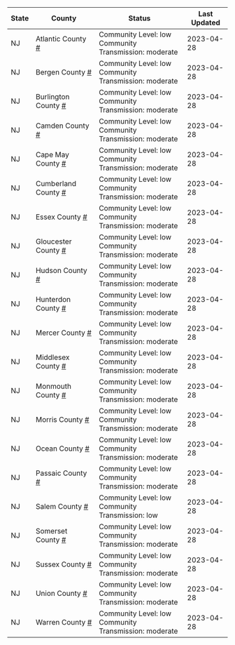 State | County | Status | Last Updated
--- | --- | --- | --- 
NJ | Atlantic County <a href="#atlantic_county">#</a> | <a name="atlantic_county"></a>Community Level: low<br/>Community Transmission: moderate | 2023-04-28
NJ | Bergen County <a href="#bergen_county">#</a> | <a name="bergen_county"></a>Community Level: low<br/>Community Transmission: moderate | 2023-04-28
NJ | Burlington County <a href="#burlington_county">#</a> | <a name="burlington_county"></a>Community Level: low<br/>Community Transmission: moderate | 2023-04-28
NJ | Camden County <a href="#camden_county">#</a> | <a name="camden_county"></a>Community Level: low<br/>Community Transmission: moderate | 2023-04-28
NJ | Cape May County <a href="#cape_may_county">#</a> | <a name="cape_may_county"></a>Community Level: low<br/>Community Transmission: moderate | 2023-04-28
NJ | Cumberland County <a href="#cumberland_county">#</a> | <a name="cumberland_county"></a>Community Level: low<br/>Community Transmission: moderate | 2023-04-28
NJ | Essex County <a href="#essex_county">#</a> | <a name="essex_county"></a>Community Level: low<br/>Community Transmission: moderate | 2023-04-28
NJ | Gloucester County <a href="#gloucester_county">#</a> | <a name="gloucester_county"></a>Community Level: low<br/>Community Transmission: moderate | 2023-04-28
NJ | Hudson County <a href="#hudson_county">#</a> | <a name="hudson_county"></a>Community Level: low<br/>Community Transmission: moderate | 2023-04-28
NJ | Hunterdon County <a href="#hunterdon_county">#</a> | <a name="hunterdon_county"></a>Community Level: low<br/>Community Transmission: moderate | 2023-04-28
NJ | Mercer County <a href="#mercer_county">#</a> | <a name="mercer_county"></a>Community Level: low<br/>Community Transmission: moderate | 2023-04-28
NJ | Middlesex County <a href="#middlesex_county">#</a> | <a name="middlesex_county"></a>Community Level: low<br/>Community Transmission: moderate | 2023-04-28
NJ | Monmouth County <a href="#monmouth_county">#</a> | <a name="monmouth_county"></a>Community Level: low<br/>Community Transmission: moderate | 2023-04-28
NJ | Morris County <a href="#morris_county">#</a> | <a name="morris_county"></a>Community Level: low<br/>Community Transmission: moderate | 2023-04-28
NJ | Ocean County <a href="#ocean_county">#</a> | <a name="ocean_county"></a>Community Level: low<br/>Community Transmission: moderate | 2023-04-28
NJ | Passaic County <a href="#passaic_county">#</a> | <a name="passaic_county"></a>Community Level: low<br/>Community Transmission: moderate | 2023-04-28
NJ | Salem County <a href="#salem_county">#</a> | <a name="salem_county"></a>Community Level: low<br/>Community Transmission: low | 2023-04-28
NJ | Somerset County <a href="#somerset_county">#</a> | <a name="somerset_county"></a>Community Level: low<br/>Community Transmission: moderate | 2023-04-28
NJ | Sussex County <a href="#sussex_county">#</a> | <a name="sussex_county"></a>Community Level: low<br/>Community Transmission: moderate | 2023-04-28
NJ | Union County <a href="#union_county">#</a> | <a name="union_county"></a>Community Level: low<br/>Community Transmission: moderate | 2023-04-28
NJ | Warren County <a href="#warren_county">#</a> | <a name="warren_county"></a>Community Level: low<br/>Community Transmission: moderate | 2023-04-28
